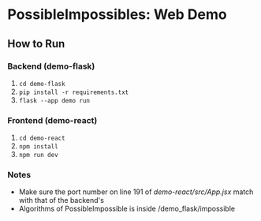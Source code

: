 # PossibleImpossibles: Web Demo

## How to Run

### Backend (demo-flask)

1. `cd demo-flask`
2. `pip install -r requirements.txt`
3. `flask --app demo run`

### Frontend (demo-react)

1. `cd demo-react`
2. `npm install`
3. `npm run dev`

### Notes

- Make sure the port number on line 191 of _demo-react/src/App.jsx_ match with that of the backend's
- Algorithms of PossibleImpossible is inside /demo_flask/impossible
  
